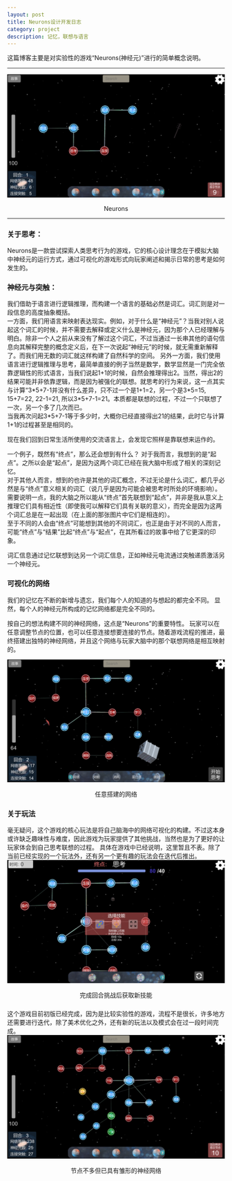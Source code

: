 ```yaml
---
layout: post
title: Neurons设计开发日志
category: project
description: 记忆，联想与语言
---
```


这篇博客主要是对实验性的游戏“Neurons(神经元)”进行的简单概念说明。

---

![Neurons](../../images/Blog_img/2020-3-1-Neurons.png)
<center>Neurons</center>

---

### 关于思考：

Neurons是一款尝试探索人类思考行为的游戏，它的核心设计理念在于模拟大脑中神经元的运行方式，通过可视化的游戏形式向玩家阐述和揭示日常的思考是如何发生的。

### 神经元与突触：
我们借助于语言进行逻辑推理，而构建一个语言的基础必然是词汇。词汇则是对一段信息的高度抽象概括。  
一方面，我们用语言来映射表达现实。例如，对于什么是“神经元”？当我对别人说起这个词汇的时候，并不需要去解释或定义什么是神经元，因为那个人已经理解与明白。除非一个人之前从来没有了解过这个词汇，不过当通过一长串其他的语句信息向其解释完整的概念定义后，在下一次说起“神经元”的时候，就无需重新解释了。而我们用无数的词汇就这样构建了自然科学的空间。
另外一方面，我们使用语言进行逻辑推理与思考，最简单直接的例子当然是数学，数学显然是一门完全依靠逻辑性的形式语言，当我们说起1+1的时候，自然会推理得出2。当然，得出2的结果可能并非依靠逻辑，而是因为被强化的联想。就思考的行为来说，这一点其实与计算“3\*5+7-1并没有什么差异，只不过一个是1+1=2，另一个是3\*5=15, 15+7=22, 22-1=21, 所以3\*5+7-1=21。本质都是联想的过程，不过一个只联想了一次，另一个多了几次而已。  
当我再次问起3\*5+7-1等于多少时，大概你已经直接得出21的结果，此时它与计算1+1的过程甚至是相同的。

现在我们回到日常生活所使用的交流语言上，会发现它照样是靠联想来运作的。  

一个例子，既然有“终点”，那么还会想到有什么？
对于我而言，我想到的是“起点”。之所以会是“起点”，是因为这两个词汇已经在我大脑中形成了相关的深刻记忆。  
对于其他人而言，想到的也许是其他的词汇概念，不过无论是什么词汇，都几乎必然是与“终点”意义相关的词汇（说几乎是因为可能会被思考时所处的环境影响）。  
需要说明一点，我的大脑之所以能从“终点”首先联想到“起点”，并非是我从意义上推理它们具有相近性（即使我可以解释它们具有关联的意义），而完全是因为这两个词汇总是在一起出现（在上面的那张图片中它们是相连的）。  
至于不同的人会由“终点”可能想到其他的不同词汇，也正是由于对不同的人而言，可能“终点”与“结果”比起“终点”与“起点”，在其所看过的故事中给了它更深的印象。

词汇信息通过记忆联想到达另一个词汇信息，正如神经元电流通过突触递质激活另一个神经元。

### 可视化的网络

我们的记忆在不断的新增与遗忘，我们每个人的知道的与想起的都完全不同。
显然，每个人的神经元所构成的记忆网络都是完全不同的。

按自己的想法构建不同的神经网络，这点是“Neurons”的重要特性。
玩家可以在任意调整节点的位置，也可以任意连接想要连接的节点。随着游戏流程的推进，最终搭建出独特的神经网络，并且这个网络与玩家大脑中的那个联想网络是相互映射的。

![Neurons](../../images/Blog_img/2020-3-1-Neurons1.png)
<center>任意搭建的网络</center>

### 关于玩法

毫无疑问，这个游戏的核心玩法是将自己脑海中的网络可视化的构建。不过这本身或许缺乏趣味性与难度，因此游戏为玩家提供了其他挑战，当然也是为了更好的让玩家体会到自己思考联想的过程。
具体在游戏中已经说明，这里暂且不表。除了当前已经实现的一个玩法外，还有另一个更有趣的玩法会在迭代后推出。
![Neurons](../../images/Blog_img/2020-3-1-Neurons2.png)
<center>完成回合挑战后获取新技能</center>

### 
这个游戏目前初版已经完成，因为是比较实验性的游戏，流程不是很长，许多地方还需要进行迭代，除了美术优化之外，还有新的玩法以及模式会在过一段时间完成。
![Neurons](../../images/Blog_img/2020-3-1-Neurons4.png)
<center>节点不多但已具有雏形的神经网络</center>